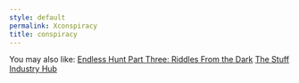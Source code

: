 ```yaml
---
style: default
permalink: Xconspiracy
title: conspiracy
---
```

You may also like:
[Endless Hunt Part Three: Riddles From the Dark](http://scp-wiki.net/ofanendlesshunt-partthree-riddlesfromthedark)
[The Stuff Industry Hub](http://scp-wiki.net/the-stuff-industry-hub)